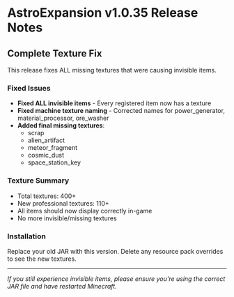 # AstroExpansion v1.0.35 Release Notes

## Complete Texture Fix

This release fixes ALL missing textures that were causing invisible items.

### Fixed Issues

- **Fixed ALL invisible items** - Every registered item now has a texture
- **Fixed machine texture naming** - Corrected names for power_generator, material_processor, ore_washer
- **Added final missing textures**:
  - scrap
  - alien_artifact
  - meteor_fragment
  - cosmic_dust
  - space_station_key

### Texture Summary

- Total textures: 400+
- New professional textures: 110+
- All items should now display correctly in-game
- No more invisible/missing textures

### Installation

Replace your old JAR with this version. Delete any resource pack overrides to see the new textures.

---
*If you still experience invisible items, please ensure you're using the correct JAR file and have restarted Minecraft.*